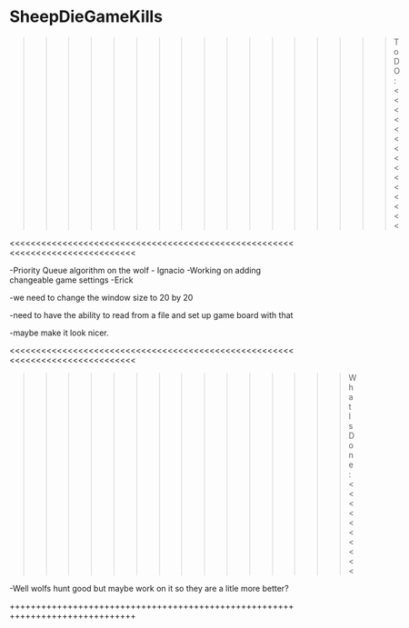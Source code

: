 SheepDieGameKills
=================
>>>>>>>>>>>>>>>>>ToDO:<<<<<<<<<<<<<<<

<<<<<<<<<<<<<<<<<<<<<<<<<<<<<<<<<<<<<<<<<<<<<<<<<<<<<<<<<<<<<<<<<<<<<<<<<<<<<<

-Priority Queue algorithm on the wolf - Ignacio
-Working on adding changeable game settings -Erick

-we need to change the window size to 20 by 20


-need to have the ability to read from a file and set up game board with that


-maybe make it look nicer.

<<<<<<<<<<<<<<<<<<<<<<<<<<<<<<<<<<<<<<<<<<<<<<<<<<<<<<<<<<<<<<<<<<<<<<<<<<<<<<

>>>>>>>>>>>>>>>What Is Done:<<<<<<<<<<

-Well wolfs hunt good but maybe work on it so they are a litle more better?

++++++++++++++++++++++++++++++++++++++++++++++++++++++++++++++++++++++++++++++
